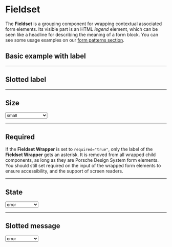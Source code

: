 # Fieldset

The **Fieldset** is a grouping component for wrapping contextual associated form elements. 
Its visible part is an HTML *legend* element, which can be seen like a headline for describing the meaning of a form block.
You can see some usage examples on our [form patterns section](patterns/forms/resources).

## Basic example with label

<Playground :markup="withLabelMarkup"></Playground>

--- 

## Slotted label

<Playground :markup="slottedLabelMarkup"></Playground>

---

## Size

<Playground :markup="sizeMarkup" :config="config">
  <select v-model="size">
    <option disabled>Select a label-size</option>
    <option value="small">small</option>
    <option value="medium">medium</option>
  </select>
</Playground>

--- 

## Required

If the **Fieldset Wrapper** is set to `required="true"`, only the label of the **Fieldset Wrapper** gets an asterisk. 
It is removed from all wrapped child components, as long as they are Porsche Design System form elements.
You should still set required on the input of the wrapped form elements to ensure accessibility, and the support of screen readers.

<Playground :markup="requiredMarkup"></Playground>

--- 

## State

<Playground :markup="stateMarkup" :config="config">
  <select v-model="state">
    <option disabled>Select a state</option>
    <option value="error">error</option>
    <option value="success">success</option>
  </select>
</Playground>

--- 

## Slotted message

<Playground :markup="slottedMessageMarkup" :config="config">
  <select v-model="slottedMessage">
    <option disabled>Select a state</option>
    <option value="error">error</option>
    <option value="success">success</option>
  </select>
</Playground>

<script lang="ts">
  import Vue from 'vue';
  import Component from 'vue-class-component';
  
  @Component
  export default class Code extends Vue {
 
    size = 'small';
    state = 'error';
    slottedMessage = 'error';

    withLabelMarkup =
`<p-fieldset-wrapper label="Some legend label">
  <p-text-field-wrapper label="Some label">
    <input type="text" name="some-name" />
  </p-text-field-wrapper>
</p-fieldset-wrapper>`;

    slottedLabelMarkup =
`<p-fieldset-wrapper>
  <span slot="label">Some legend label</span>
  <p-text-field-wrapper label="Some label">
    <input type="text" name="some-name" />
  </p-text-field-wrapper>
</p-fieldset-wrapper>`;

   get sizeMarkup() {
    return `<p-fieldset-wrapper label="Some legend label" label-size=${this.size}>
  <p-text-field-wrapper label="Some label">
    <input type="text" name="some-name" />
  </p-text-field-wrapper>
</p-fieldset-wrapper>`;
   }

    requiredMarkup =
`<p-fieldset-wrapper label="Some legend label" required="true">
  <p-text-field-wrapper label="Some label">
    <input type="text" name="some-name" required />
  </p-text-field-wrapper>
</p-fieldset-wrapper>`;

   get stateMarkup() {
    const attr = ` state=${this.state} message="${this.state === 'error' ? 'Some error message' : 'Some success message'}" `;
    return `<p-fieldset-wrapper label="Some legend label"${attr} class="state-markup">
  <p-text-field-wrapper label="Some label" state=${this.state}>
    <input type="text" name="some-name" />
  </p-text-field-wrapper>
  <p-checkbox-wrapper label="Some label" hide-label="false" state=${this.state}>
   <input type="checkbox" name="some-name" />
  </p-checkbox-wrapper>
  <p-checkbox-wrapper label="Some label" hide-label="false" state=${this.state}>
    <input type="checkbox" name="some-name" />
  </p-checkbox-wrapper>
</p-fieldset-wrapper>`;
   }

   get slottedMessageMarkup() {
    const attr = `${this.slottedMessage === 'error' ? 'Some error message' : 'Some success message'}`;
    return `<p-fieldset-wrapper label="Some legend label" state=${this.slottedMessage}>
  <p-text-field-wrapper label="Some label" state=${this.slottedMessage}>
    <input type="text" name="some-name" />
  </p-text-field-wrapper>
  <span slot="message">${attr}</span>
</p-fieldset-wrapper>`;
   }
  }
</script>

<style>
  .state-markup > * {
    margin-top: .5rem;
  }
</style>
